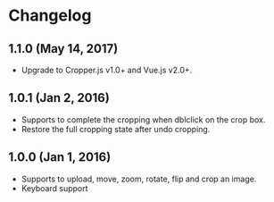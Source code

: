 # Changelog


## 1.1.0 (May 14, 2017)

- Upgrade to Cropper.js v1.0+ and Vue.js v2.0+.


## 1.0.1 (Jan 2, 2016)

- Supports to complete the cropping when dblclick on the crop box.
- Restore the full cropping state after undo cropping.


## 1.0.0 (Jan 1, 2016)

- Supports to upload, move, zoom, rotate, flip and crop an image.
- Keyboard support
